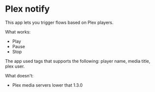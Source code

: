 # Plex notify

This app lets you trigger flows based on Plex players.

What works:

* Play
* Pause
* Stop

The app used tags that supports the following: player name, media title, plex user.

What doesn't:

* Plex media servers lower that 1.3.0
